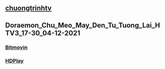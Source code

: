 ## [chuongtrinhtv](https://admin1509.github.io/chuongtrinhtv/)
## Doraemon_Chu_Meo_May_Den_Tu_Tuong_Lai_HTV3_17-30_04-12-2021


### [Bitmovin](https://bitmovin.com/demos/stream-test?format=hls&manifest=https://raw.githubusercontent.com/admin1509/admin1509/main/video-5b.gapo.vn/videos/results/876df86a-e080-4ff9-9468-86c8d865229e/720p/file.m3u8)
### [HDPlay](https://hdplay.se/?HLSP2P=https://raw.githubusercontent.com/admin1509/admin1509/main/video-5b.gapo.vn/videos/results/876df86a-e080-4ff9-9468-86c8d865229e/720p/file.m3u8)
